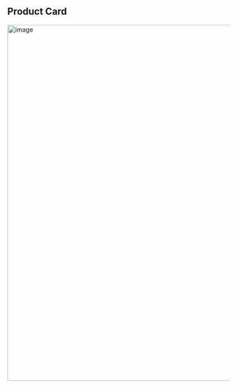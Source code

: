 ## Product Card

<img width="1872" height="807" alt="image" src="https://github.com/user-attachments/assets/d7652cef-b447-470c-b183-a179d9c3750f" />

